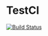 # TestCI
[![Build Status](https://travis-ci.org/ottojolanki/TestCI.svg?branch=master)](https://travis-ci.org/ottojolanki/TestCI)
